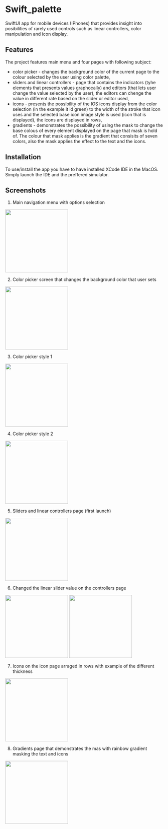 # Swift_palette

SwiftUI app for mobile devices (IPhones) that provides insight into posibilities of rarely used controls such as linear controllers, color manipulation and icon display.

## Features

The project features main menu and four pages with following subject:

- color picker - changes the background color of the current page to the colour selected by the user using color palette,
- sliders and linear controllers - page that contains the indicators (tyhe elements that presents values graphocally) and editors (that lets user change the value selected by the user), the editors can chenge the value in different rate based on the slider or editor used,
- icons - presents the possibility of the IOS icons display from the color selection (in the example it id green) to the width of the stroke that icon uses and the selected base icon image style is used (icon that is displayed), the icons are displayed in rows,
- gradients - demonstrates the possibility of using the mask to change the base colous of every element displayed on the page that mask is hold of. The colour that mask applies is the gradient that consisits of seven colors, also the mask applies the effect to the text and the icons.

## Installation

To use/install the app you have to have installed XCode IDE in the MacOS. Simply launch the IDE and the preffered simulator.

## Screenshots

1. Main navigation menu with options selection

<img src="https://github.com/RobertNeat/Swift_palette/blob/main/screenshots/1_app_launch.png" width="200"/>

2. Color picker screen that changes the background color that user sets

<img src="https://github.com/RobertNeat/Swift_palette/blob/main/screenshots/2_color_picker_view.png" width="200"/>
  
3. Color picker style 1

<img src="https://github.com/RobertNeat/Swift_palette/blob/main/screenshots/3_color_picker_background_change.png" width="200"/>

4. Color picker style 2

<img src="https://github.com/RobertNeat/Swift_palette/blob/main/screenshots/4_color_picker_second_change.png" width="200"/>

5. Sliders and linear controllers page (first launch)

<img src="https://github.com/RobertNeat/Swift_palette/blob/main/screenshots/6_sliders_and_indicators_launch.png" width="200"/>

6. Changed the linear slider value on the controllers page

<span>
<img src="https://github.com/RobertNeat/Swift_palette/blob/main/screenshots/7_sliders_and_indicators_slider_change.png" width="200"/>
<img src="https://github.com/RobertNeat/Swift_palette/blob/main/screenshots/8_sliders_and_indicators_second_change.png" width="200"/>
</span>

7. Icons on the icon page arraged in rows with example of the different thickness

<img src="https://github.com/RobertNeat/Swift_palette/blob/main/screenshots/9_icons_list_screen.png" width="200"/>

8. Gradients page that demonstrates the mas with rainbow gradient masking the text and icons

<img src="https://github.com/RobertNeat/Swift_palette/blob/main/screenshots/10_gradients_screen.png" width="200"/>
